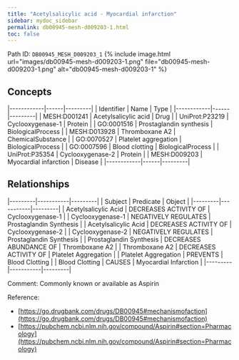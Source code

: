 ```yaml
---
title: "Acetylsalicylic acid - Myocardial infarction"
sidebar: mydoc_sidebar
permalink: db00945-mesh-d009203-1.html
toc: false 
---
```



Path ID: `DB00945_MESH_D009203_1`
{% include image.html url="images/db00945-mesh-d009203-1.png" file="db00945-mesh-d009203-1.png" alt="db00945-mesh-d009203-1" %}

## Concepts

|------------|------|---------|
| Identifier | Name | Type    |
|------------|------|---------|
| MESH:D001241 | Acetylsalicylic acid | Drug |
| UniProt:P23219 | Cyclooxygenase-1 | Protein |
| GO:0001516 | Prostaglandin synthesis | BiologicalProcess |
| MESH:D013928 | Thromboxane A2 | ChemicalSubstance |
| GO:0070527 | Platelet aggregation | BiologicalProcess |
| GO:0007596 | Blood clotting | BiologicalProcess |
| UniProt:P35354 | Cyclooxygenase-2 | Protein |
| MESH:D009203 | Myocardial infarction | Disease |
|------------|------|---------|

## Relationships

|---------|-----------|---------|
| Subject | Predicate | Object  |
|---------|-----------|---------|
| Acetylsalicylic Acid | DECREASES ACTIVITY OF | Cyclooxygenase-1 |
| Cyclooxygenase-1 | NEGATIVELY REGULATES | Prostaglandin Synthesis |
| Acetylsalicylic Acid | DECREASES ACTIVITY OF | Cyclooxygenase-2 |
| Cyclooxygenase-2 | NEGATIVELY REGULATES | Prostaglandin Synthesis |
| Prostaglandin Synthesis | DECREASES ABUNDANCE OF | Thromboxane A2 |
| Thromboxane A2 | DECREASES ACTIVITY OF | Platelet Aggregation |
| Platelet Aggregation | PREVENTS | Blood Clotting |
| Blood Clotting | CAUSES | Myocardial Infarction |
|---------|-----------|---------|

Comment: Commonly known or available as Aspirin

Reference: 
  - [https://go.drugbank.com/drugs/DB00945#mechanismofaction](https://go.drugbank.com/drugs/DB00945#mechanismofaction)
  - [https://pubchem.ncbi.nlm.nih.gov/compound/Aspirin#section=Pharmacology](https://pubchem.ncbi.nlm.nih.gov/compound/Aspirin#section=Pharmacology)
